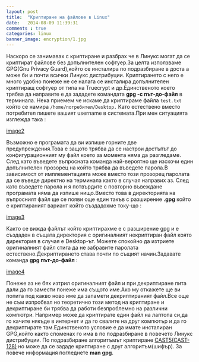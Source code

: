 ```yaml
---
layout: post
title:  "Криптиране на файлове в Linux"
date:   2014-08-09 11:39:31
comments : true
categories: linux
banner_image: encryption/1.jpg
---
```

Наскоро се занимавах с криптиране и разбрах че в Линукс могат да се криптират файлове без допълнителен софтуер.За целта използваме GPG(Gnu Privacy Guard),който се инсталира по подразбиране в доста а може би и почти всички Линукс дистрибуции.
Криптирането с него е много удобно понеже не се налага се инсталира допълнителен криптиращ софтуер от типа на Truecrypt и др.Единственото което трябва да направите е да зададете командата **gpg -c път-до-файл** в терминала.
Нека приемем че искаме да криптираме файла `test.txt` който се намира `/home/потребител/Desktop.`
Като естествено вместо потребител пишете вашият username в системата.При мен ситуацията изглежда така :

[image2](https://github.com/etem/etem.github.io/raw/master/assets/images/encryption/2.png)

Възможно е програмата да ви изпише горните две предупреждения.Това е защото трябва да се настрои достъпът до конфигурационният му файл което за момента няма да разгледаме.
След като въведете въпросната команда най-вероятно ще  изскочи един допълнителен прозорец на който трябва да въведете парола.В зависимост от имплементацията може вместо този прозорец паролата да се въведе директно на терминала както в случая направих аз.
След като въведете парола и я потвърдите с повторно въвеждане програмата няма да изпише нищо.Вместо това в директорията на въпросният файл ще се появи още един такъв с разширение **.gpg** който е криптираният вариант който създадохме току-що :

[image3](https://github.com/etem/etem.github.io/raw/master/assets/images/encryption/3.png)

Както се вижда файлът който криптирахме е с разширение gpg и е създаден в същата директория с оригиналният некриптиран файл която директория в случая е Desktop-ът.
Можете спокойно да изтриете оригиналният файл стига да не забравите паролата естествено.Декриптирането става почти по същият начин.Задавате команда **gpg път-до-файл** : 

[image4](https://github.com/etem/etem.github.io/raw/master/assets/images/encryption/4.png)

Понеже аз не бях изтрил оригиналният файл и при декриптиране пита дали да го замести понеже има същото име.Ако му откажете ще ви попита под какво ново име да запамети декриптираният файл.Все още не съм изпробвал но теоретично този метод на криптиране и декриптиране би трябва да работи безпроблемно на различни компютри.
Например може да криптирате един файл на лаптопа си,да го качите някъде в интернет и да го свалите на друг компютър и да го декриптирате там.Единственото условие е да имате инсталиран GPG,който както споменах го има в по подразбиране в повечето Линукс дистрибуции.
По подразбиране алгоритъмът криптиране [CAST5(CAST-128)][cast] но може да се зададе криптиране с друг алгоритъм(шифър).
За повече информация погледнете **man gpg**.

[cast]: http://en.wikipedia.org/wiki/CAST-128
